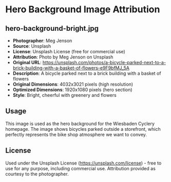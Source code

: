 # Hero Background Image Attribution

## hero-background-bright.jpg
- **Photographer**: Meg Jenson
- **Source**: Unsplash
- **License**: Unsplash License (free for commercial use)
- **Attribution**: Photo by Meg Jenson on Unsplash
- **Original URL**: https://unsplash.com/photos/a-bicycle-parked-next-to-a-brick-building-with-a-basket-of-flowers-e9F9bfMJ_5A
- **Description**: A bicycle parked next to a brick building with a basket of flowers
- **Original Dimensions**: 4032x3021 pixels (high resolution)
- **Optimized Dimensions**: 1920x1080 pixels (hero section)
- **Style**: Bright, cheerful with greenery and flowers

## Usage
This image is used as the hero background for the Wiesbaden Cyclery homepage. The image shows bicycles parked outside a storefront, which perfectly represents the bike shop atmosphere we want to convey.

## License
Used under the Unsplash License (https://unsplash.com/license) - free to use for any purpose, including commercial use. Attribution provided as courtesy to the photographer.